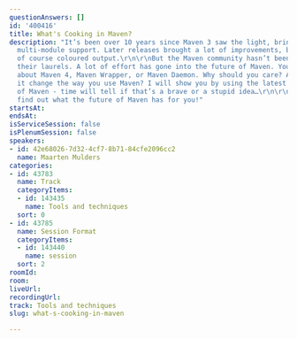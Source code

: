 ```yaml
---
questionAnswers: []
id: '400416'
title: What's Cooking in Maven?
description: "It’s been over 10 years since Maven 3 saw the light, bringing initial
  multi-module support. Later releases brought a lot of improvements, bug fixes, and
  of course coloured output.\r\n\r\nBut the Maven community hasn’t been resting on
  their laurels. A lot of effort has gone into the future of Maven. You may have heard
  about Maven 4, Maven Wrapper, or Maven Daemon. Why should you care? And how will
  it change the way you use Maven? I will show you by using the latest snapshot builds
  of Maven - time will tell if that’s a brave or a stupid idea…\r\n\r\nJoin me to
  find out what the future of Maven has for you!"
startsAt: 
endsAt: 
isServiceSession: false
isPlenumSession: false
speakers:
- id: 42e68026-7d32-4cf7-8b71-84cfe2096cc2
  name: Maarten Mulders
categories:
- id: 43783
  name: Track
  categoryItems:
  - id: 143435
    name: Tools and techniques
  sort: 0
- id: 43785
  name: Session Format
  categoryItems:
  - id: 143440
    name: session
  sort: 2
roomId: 
room: 
liveUrl: 
recordingUrl: 
track: Tools and techniques
slug: what-s-cooking-in-maven

---
```

